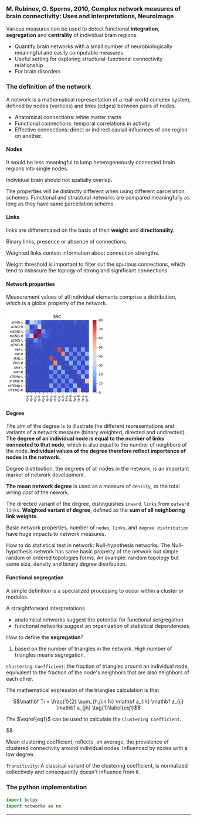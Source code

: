 
### M. Rubinov, O. Sporns, 2010, Complex network measures of brain connectivity: Uses and interpretations, NeuroImage

Various measures can be used to detect functional **integration**, **segregation** and **centrality** of individual brain regions.


- Quantify brain networks with a small number of neurobiologically meaningful and easily computable measures
- Useful setting for exploring structural-functional connectivity relationship
- For brain disorders


### The definition of the network

A network is a mathematical representation of a real-world complex system, defined by nodes (vertices) and links (edges) between pairs of nodes.

- Anatomical connections: white matter tracts
- Functional connections: temporal correlations in activity
- Effective connections: direct or indirect causal influences of one region on another.

#### Nodes

It would be less meaningful to lump heterogeneously connected brain regions into single nodes.

Individual brain should not spatially overlap.

The properties will be distinctly different when using different parcellation schemes. Functional and structural networks are compared meaningfully as long as they have same parcellation scheme. 

#### Links

links are differentiated on the basis of their **weight** and **directionality**.

Binary links, presence or absence of connections. 

Weighted links contain information about connection strengths.

Weight threshold is important to filter out the spurious connections, which tend to osbscure the toplogy of strong and significant connections.

#### Network properties

Measurement values of all individual elements comprise a distribution, which is a global property of the network.

![a_network_matrix](../../asserts/networkMatrix.png)

#### Degree

The aim of the degree is to illustrate the different representations and variants of a network mesaure (binary weighted, directed and undirected). **The degree of an individual node is equal to the number of links connected to that node**, which is also equal to the number of neighbors of the node. **Individual values of the degree therefore reflect importance of nodes in the network.**

Degree distribution, the degrees of all nodes in the network, is an important marker of network development. 

**The mean network degree** is used as a measure of `density`, or the total _wiring cost_ of the nework. 

The directed variant of the degree, distinguishes `inward links` from `outward links`. **Weighted variant of degree**, defined as the **sum of all neighboring link weights**.

Basic network properties, number of `nodes`, `links`, and `degree distribution` have huge impacts to network measures.

How to do statistical test in network: Null-hypothesis networks. The Null-hypothesis network has same basic property of the network but simple random or ordered topologies forms. An example: random topology but same size, density and binary degree distribution.

#### Functional segregation

A simple definition is a specialized processing to occur within a cluster or modules. 

A straightforward interpretations
- anatomical networks suggest the potential for functional sergregation
- functional networks suggest an organization of statistical dependencies.


How to define the **segregation**?
1. based on the number of triangles in the network. High number of triangles means segregation.

`Clustering Coefficient`: the fraction of triangles around an individual node, equivalent to the fraction of the node's neighbors that are also neighbors of each other. 

The mathematical expression of the triangles calculation is that 

$$\mathbf Ti = \frac{1}{2} \sum_{h,j\in N} \mathbf a_{ih} \mathbf a_{ij} \mathbf a_{jh} \tag{1}\label{eq1}$$

The $\eqref{eq1}$ can be used to calculate the `Clustering Coefficient`. 

$$

Mean clustering coefficient, reflects, on average, the prevalence of clustered connectivity around individual nodes. Influenced by nodes with a low degree.

`Transitivity`: A classical variant of the clustering coefficient, is normalized collectively and consequently doesn't influence from it.



### The python implementation

```python
import bctpy
import networkx as nx
```









-----








































